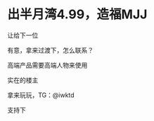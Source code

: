 # 出半月湾4.99，造福MJJ


让给下一位

有意，拿来过渡下，怎么联系？

高端产品需要高端人物来使用

<img src="static/image/smiley/default/lol.gif" smilieid="12" border="0" alt="" />实在的楼主

拿来玩玩，TG：@iwktd

<img src="static/image/smiley/default/lol.gif" smilieid="12" border="0" alt="" /><img src="static/image/smiley/default/lol.gif" smilieid="12" border="0" alt="" /><img src="static/image/smiley/default/lol.gif" smilieid="12" border="0" alt="" />支持下

